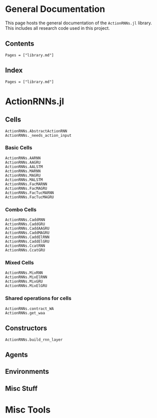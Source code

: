# General Documentation

This page hosts the general documentation of the `ActionRNNs.jl` library. This includes all research code used in this project.

## Contents

```@contents
Pages = ["library.md"]
```

## Index

```@index
Pages = ["library.md"]
```

# ActionRNNs.jl

## Cells

```@docs
ActionRNNs.AbstractActionRNN
ActionRNNs._needs_action_input
```

### Basic Cells
```@docs
ActionRNNs.AARNN
ActionRNNs.AAGRU
ActionRNNs.AALSTM
ActionRNNs.MARNN
ActionRNNs.MAGRU
ActionRNNs.MALSTM
ActionRNNs.FacMARNN
ActionRNNs.FacMAGRU
ActionRNNs.FacTucMARNN
ActionRNNs.FacTucMAGRU
```

### Combo Cells
```@docs
ActionRNNs.CaddRNN
ActionRNNs.CaddGRU
ActionRNNs.CaddAAGRU
ActionRNNs.CaddMAGRU
ActionRNNs.CaddElRNN
ActionRNNs.CaddElGRU
ActionRNNs.CcatRNN
ActionRNNs.CcatGRU
```

### Mixed Cells

```@docs
ActionRNNs.MixRNN
ActionRNNs.MixElRNN
ActionRNNs.MixGRU
ActionRNNs.MixElGRU
```


### Shared operations for cells

```@docs
ActionRNNs.contract_WA
ActionRNNs.get_waa
```

## Constructors

```@docs
ActionRNNs.build_rnn_layer
```

## Agents

## Environments

## Misc Stuff

# Misc Tools






